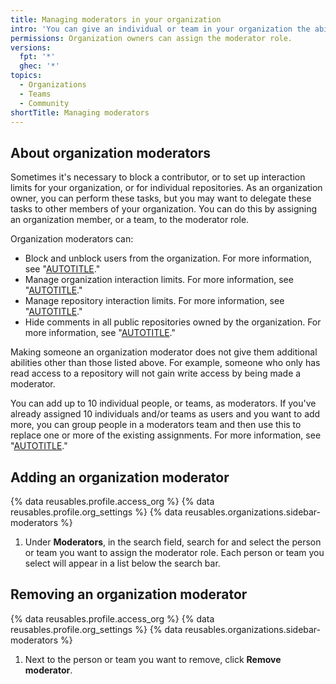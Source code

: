 ```yaml
---
title: Managing moderators in your organization
intro: 'You can give an individual or team in your organization the ability to block and limit access, by assigning them to the moderator role.'
permissions: Organization owners can assign the moderator role.
versions:
  fpt: '*'
  ghec: '*'
topics:
  - Organizations
  - Teams
  - Community
shortTitle: Managing moderators
---
```


## About organization moderators

Sometimes it's necessary to block a contributor, or to set up interaction limits for your organization, or for individual repositories. As an organization owner, you can perform these tasks, but you may want to delegate these tasks to other members of your organization. You can do this by assigning an organization member, or a team, to the moderator role.

Organization moderators can:
- Block and unblock users from the organization. For more information, see "[AUTOTITLE](/communities/maintaining-your-safety-on-github/blocking-a-user-from-your-organization)."
- Manage organization interaction limits. For more information, see "[AUTOTITLE](/communities/moderating-comments-and-conversations/limiting-interactions-in-your-organization)."
- Manage repository interaction limits. For more information, see "[AUTOTITLE](/communities/moderating-comments-and-conversations/limiting-interactions-in-your-repository)."
- Hide comments in all public repositories owned by the organization. For more information, see "[AUTOTITLE](/communities/moderating-comments-and-conversations/managing-disruptive-comments)."

Making someone an organization moderator does not give them additional abilities other than those listed above. For example, someone who only has read access to a repository will not gain write access by being made a moderator.

You can add up to 10 individual people, or teams, as moderators. If you've already assigned 10 individuals and/or teams as users and you want to add more, you can group people in a moderators team and then use this to replace one or more of the existing assignments. For more information, see "[AUTOTITLE](/organizations/organizing-members-into-teams/creating-a-team)."

## Adding an organization moderator

{% data reusables.profile.access_org %}
{% data reusables.profile.org_settings %}
{% data reusables.organizations.sidebar-moderators %}
1. Under **Moderators**, in the search field, search for and select the person or team you want to assign the moderator role. Each person or team you select will appear in a list below the search bar.

## Removing an organization moderator

{% data reusables.profile.access_org %}
{% data reusables.profile.org_settings %}
{% data reusables.organizations.sidebar-moderators %}
1. Next to the person or team you want to remove, click **Remove moderator**.